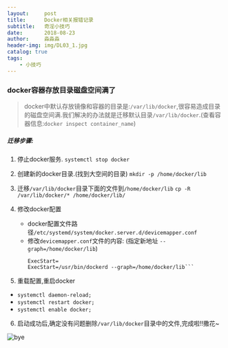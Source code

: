 ```yaml
---
layout:     post                   
title:      Docker相关报错记录          
subtitle:   奇淫小技巧
date:       2018-08-23             
author:     淼淼淼                   
header-img: img/DL03_1.jpg    
catalog: true                       
tags:                               
    - 小技巧
---
```

### docker容器存放目录磁盘空间满了
> docker中默认存放镜像和容器的目录是:`/var/lib/docker`,很容易造成目录的磁盘空间满.我们解决的办法就是迁移默认目录`/var/lib/docker`.(查看容器信息:`docker inspect container_name`)

##### 迁移步骤:
1. 停止docker服务.
   `systemctl stop docker`
   
2. 创建新的docker目录.(找到大空间的目录)
   `mkdir -p /home/docker/lib`
   
3. 迁移`/var/lib/docker`目录下面的文件到`/home/docker/lib`
   `cp -R /var/lib/docker/* /home/docker/lib/` 
  
4. 修改docker配置
   - docker配置文件路径`/etc/systemd/system/docker.server.d/devicemapper.conf`
   - 修改`devicemapper.conf`文件的内容:
    (指定新地址 `--graph=/home/docker/lib`)
     ```[Service]
     ExecStart=
     ExecStart=/usr/bin/dockerd --graph=/home/docker/lib```
     
5. 重载配置,重启docker
  - `systemctl daemon-reload;`
  - `systemctl restart docker;`
  - `systemctl enable docker;`
6. 启动成功后,确定没有问题删除`/var/lib/docker`目录中的文件,完成啦!!撒花~


![bye](https://ws1.sinaimg.cn/large/635e5891gy1fujhsw1ktnj21hc0u0n28.jpg)

